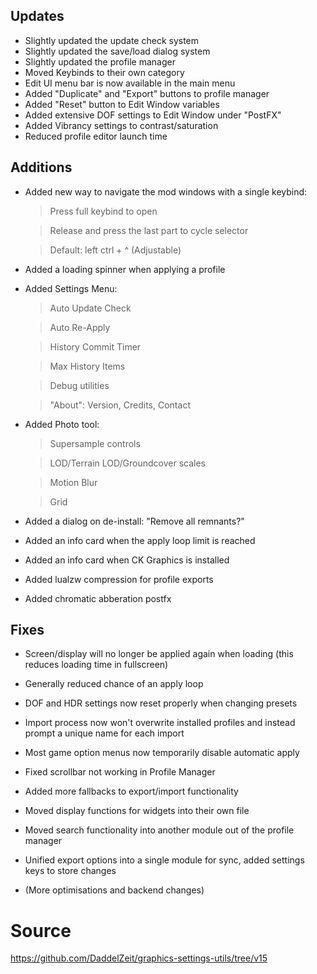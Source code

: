 ## Updates
- Slightly updated the update check system
- Slightly updated the save/load dialog system
- Slightly updated the profile manager
- Moved Keybinds to their own category
- Edit UI menu bar is now available in the main menu
- Added "Duplicate" and "Export" buttons to profile manager
- Added "Reset" button to Edit Window variables
- Added extensive DOF settings to Edit Window under "PostFX"
- Added Vibrancy settings to contrast/saturation
- Reduced profile editor launch time

## Additions
- Added new way to navigate the mod windows with a single keybind:
  > Press full keybind to open
  
  > Release and press the last part to cycle selector
  
  > Default: left ctrl + ^ (Adjustable)
- Added a loading spinner when applying a profile
- Added Settings Menu:
  > Auto Update Check
  
  > Auto Re-Apply
  
  > History Commit Timer
  
  > Max History Items

  > Debug utilities

  > "About": Version, Credits, Contact

- Added Photo tool:
  > Supersample controls
  
  > LOD/Terrain LOD/Groundcover scales
  
  > Motion Blur
  
  > Grid

- Added a dialog on de-install: "Remove all remnants?"

- Added an info card when the apply loop limit is reached
- Added an info card when CK Graphics is installed
- Added lualzw compression for profile exports
- Added chromatic abberation postfx

## Fixes
- Screen/display will no longer be applied again when loading (this reduces loading time in fullscreen)
- Generally reduced chance of an apply loop
- DOF and HDR settings now reset properly when changing presets
- Import process now won't overwrite installed profiles and instead prompt a unique name for each import
- Most game option menus now temporarily disable automatic apply
- Fixed scrollbar not working in Profile Manager
- Added more fallbacks to export/import functionality
  
- Moved display functions for widgets into their own file
- Moved search functionality into another module out of the profile manager
- Unified export options into a single module for sync, added settings keys to store changes
- (More optimisations and backend changes)

# Source
https://github.com/DaddelZeit/graphics-settings-utils/tree/v15

